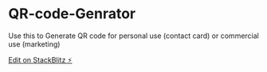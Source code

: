 # QR-code-Genrator

 Use this to Generate QR code for personal use (contact card) or commercial use (marketing)

[Edit on StackBlitz ⚡️](https://stackblitz.com/edit/qrcodegen)
